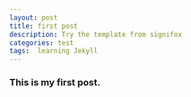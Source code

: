 ```yaml
---
layout: post
title: first post
description: Try the template from signifox
categories: test
tags:  learning Jekyll
---
```

### This is my first post.

